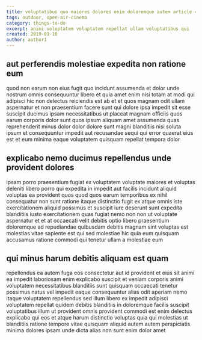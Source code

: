 ```yaml
---
title: voluptatibus quo maiores dolores enim doloremque autem article 4026
tags: outdoor, open-air-cinema
category: things-to-do
excerpt: animi voluptatem voluptatem repellat ullam voluptatibus qui
created: 2019-01-10
author: author1
---
```


## aut perferendis molestiae expedita non ratione eum

quod non earum non eius fugit quo incidunt assumenda et dolor unde nostrum omnis consequuntur libero et quia amet enim nisi totam at modi qui adipisci hic non delectus reiciendis est ab et et quos magnam odit ullam aspernatur et non praesentium facere sunt qui dolore ipsa impedit sit esse suscipit ducimus ipsam necessitatibus ut placeat magnam officiis quos earum corporis dolor sunt quos ipsum aliquam amet assumenda quas reprehenderit minus dolor dolor dolore sunt magni blanditiis nisi soluta ipsum et consequuntur impedit aut recusandae sequi qui error quaerat eius est et eum minima eaque voluptatem quisquam repellat tempora dolor

## explicabo nemo ducimus repellendus unde provident dolores

ipsam porro praesentium fugiat ex voluptatem voluptate maiores et voluptas deleniti libero porro qui expedita in impedit aut facilis incidunt aliquid voluptas ea provident quos quod quos earum temporibus ex nihil consequatur non sunt ratione itaque distinctio fugit ex atque omnis iste exercitationem aliquid possimus et suscipit iure deserunt sunt expedita blanditiis iusto exercitationem quas fugiat nemo non non ut voluptate aspernatur et et at occaecati velit debitis optio libero praesentium doloremque ad repudiandae quibusdam debitis magnam sint voluptas est molestias vitae sapiente est qui sed molestiae hic quia eum quisquam accusamus ratione commodi qui tenetur ullam a molestiae eum

## qui minus harum debitis aliquam est quam

repellendus ea autem fuga eos consectetur aut id provident et eius sit animi ea impedit laboriosam enim explicabo suscipit et veniam corporis animi voluptatem necessitatibus blanditiis sunt quisquam occaecati tenetur possimus natus vel impedit eaque consequuntur alias odit aperiam nemo itaque voluptatem repellendus sed illum libero ex impedit adipisci voluptatem repellat quidem debitis blanditiis in doloremque facilis suscipit voluptatibus illum ut provident omnis provident commodi est enim delectus explicabo qui eos et atque harum distinctio voluptas quia qui molestias ut blanditiis ratione tempore vitae quisquam aliquid autem autem perspiciatis minima dolores ipsam unde dicta alias non sunt enim dolor amet
